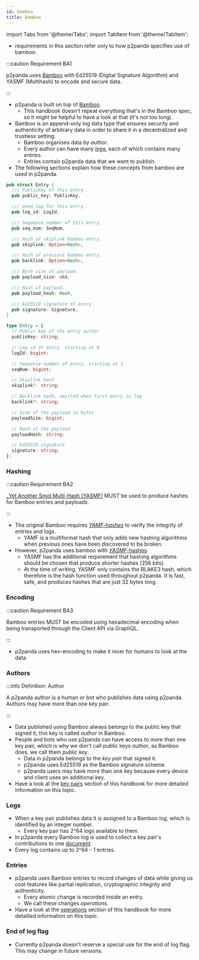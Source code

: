 ```yaml
---
id: bamboo
title: Bamboo
---
```


import Tabs from '@theme/Tabs';
import TabItem from '@theme/TabItem';

- requirements in this section refer only to how p2panda specifies use of bamboo.

:::caution Requirement BA1

p2panda uses [Bamboo][bamboo_spec] with Ed25519 (Digital Signature Algorithm) and YASMF (Multihash) to encode and secure data.

:::

- p2panda is built on top of [Bamboo][bamboo_spec].
  - This handbook doesn't repeat everything that's in the Bamboo spec, so it might be helpful to have a look at that (it's not too long).
- Bamboo is an append-only log data type that ensures security and authenticity of arbitrary data in order to share it in a decentralized and trustless setting.
  - Bamboo organises data by _author_.
  - Every author can have many [_logs_](#logs), each of which contains many _entries_.
  - Entries contain p2panda data that we want to publish.
- The following sections explain how these concepts from bamboo are used in p2panda.

<Tabs groupId="entries">
<TabItem value="rust" label="Rust" default>

```rust
pub struct Entry {
  /// PublicKey of this entry.
  pub public_key: PublicKey,

  /// Used log for this entry.
  pub log_id: LogId,

  /// Sequence number of this entry.
  pub seq_num: SeqNum,

  /// Hash of skiplink Bamboo entry.
  pub skiplink: Option<Hash>,

  /// Hash of previous Bamboo entry.
  pub backlink: Option<Hash>,

  /// Byte size of payload.
  pub payload_size: u64,

  /// Hash of payload.
  pub payload_hash: Hash,

  /// Ed25519 signature of entry.
  pub signature: Signature,
}
```

</TabItem>
<TabItem value="ts" label="TypeScript">

```typescript
type Entry = {
  // Public key of the entry author
  publicKey: string;

  // Log id of entry, starting at 0
  logId: bigint;

  // Sequence number of entry, starting at 1
  seqNum: bigint;

  // Skiplink hash
  skiplink?: string;

  // Backlink hash, omitted when first entry in log
  backlink?: string;

  // Size of the payload in bytes
  payloadSize: bigint;

  // Hash of the payload
  payloadHash: string;

  // Ed25519 signature
  signature: string;
};
```

</TabItem>
</Tabs>

### Hashing

:::caution Requirement BA2

[\_Yet Another Smol Multi-Hash (YASMF)][yasmf] MUST be used to produce hashes for Bamboo entries and payloads.

:::

- The original Bamboo requires [_YAMF-hashes_][yamf] to verify the integrity of entries and logs.
  - YAMF is a multiformat hash that only adds new hashing algorithms when previous ones have been discovered to be broken.
- However, p2panda uses bamboo with [_YASMF_-hashes][yasmf].
  - YASMF has the additional requirement that hashing algorithms should be chosen that produce shorter hashes (256 bits).
  - At the time of writing, YASMF only contains the BLAKE3 hash, which therefore is the hash function used throughout p2panda. It is fast, safe, and produces hashes that are just 32 bytes long.

### Encoding

:::caution Requirement BA3

Bamboo entries MUST be encoded using hexadecimal encoding when being transported through the Client API via GraphQL.

:::

- p2panda uses hex-encoding to make it nicer for humans to look at the data.

### Authors

:::info Definition: Author

A p2panda author is a human or bot who publishes data using p2panda. Authors may have more than one key pair.

:::

- Data published using Bamboo always belongs to the public key that signed it, this key is called _author_ in Bamboo.
- People and bots who use p2panda can have access to more than one key pair, which is why we don't call public keys _author_, as Bamboo does, we call them _public key_.
  - Data in p2panda belongs to the _key pair_ that signed it.
  - p2panda uses Ed25519 as the Bamboo signature scheme.
  - p2panda users may have more than one key because every device and client uses an additional key.
- Have a look at the [key pairs][key_pairs] section of this handbook for more detailed information on this topic.

### Logs

- When a key pair publishes data it is assigned to a Bamboo _log_, which is identified by an integer number.
  - Every key pair has 2^64 logs available to them.
- In p2panda every Bamboo log is used to collect a key pair's contributions to one [document][documents].
- Every log contains up to 2^64 - 1 entries.

### Entries

- p2panda uses Bamboo entries to record changes of data while giving us cool features like partial replication, cryptographic integrity and authenticity.
  - Every atomic change is recorded inside an entry.
  - We call these changes _operations_.
- Have a look at the [operations][operations] section of this handbook for more detailled information on this topic.

### End of log flag

- Currently p2panda doesn't reserve a special use for the end of log flag. This may change in future versions.

[key_pairs]: /specification/data-types/key-pairs
[bamboo_spec]: https://github.com/bamboo-rs/bamboo-ed25519-yasmf
[yamf]: https://github.com/AljoschaMeyer/yamf-hash
[yasmf]: https://github.com/bamboo-rs/yasmf-hash
[documents]: /specification/data-types/documents
[operations]: /specification/data-types/operations
